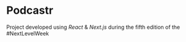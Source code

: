 # Podcastr

Project developed using _React_ & _Next.js_ during the fifth edition of the #NextLevelWeek
